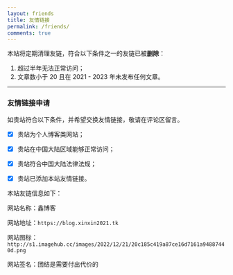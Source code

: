 ```yaml
---
layout: friends
title: 友情链接
permalink: /friends/
comments: true
---
```


本站将定期清理友链，符合以下条件之一的友链已被**删除**：

1. 超过半年无法正常访问；
2. 文章数小于 20 且在 2021 - 2023 年未发布任何文章。

---

### 友情链接申请

如贵站符合以下条件，并希望交换友情链接，敬请在评论区留言。

- [x] 贵站为个人博客类网站；

- [x] 贵站在中国大陆区域能够正常访问；

- [x] 贵站符合中国大陆法律法规；

- [x] 贵站已添加本站友情链接。

本站友链信息如下：

网站名称：鑫博客

网站地址：`https://blog.xinxin2021.tk`

网站图标：`http://s1.imagehub.cc/images/2022/12/21/20c185c419a87ce16d7161a94887440d.png`

网站签名：团结是需要付出代价的